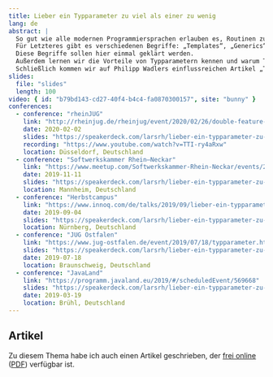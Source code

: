 ```yaml
---
title: Lieber ein Typparameter zu viel als einer zu wenig
lang: de
abstract: |
  So gut wie alle modernen Programmiersprachen erlauben es, Routinen zu parametrisieren – über Werte und über Typen.
  Für Letzteres gibt es verschiedenen Begriffe: „Templates“, „Generics“ oder aber „Parametric Polymorphism“.
  Diese Begriffe sollen hier einmal geklärt werden.
  Außerdem lernen wir die Vorteile von Typparametern kennen und warum Type Erasure in Java nicht nur richtig, sondern auch notwendig ist.
  Schließlich kommen wir auf Philipp Wadlers einflussreichen Artikel „Theorems For Free“ zu sprechen, welcher eine Technik beschreibt, mit der wir Aussagen über Programme nur anhand der Typen treffen können.
slides:
  file: "slides"
  length: 100
video: { id: "b79bd143-cd27-40f4-b4c4-fa0870300157", site: "bunny" }
conferences:
  - conference: "rheinJUG"
    link: "http://rheinjug.de/rheinjug/event/2020/02/26/double-feature-webanwendungen-mit-mvc-1-dot-0-slash-typparameter.html"
    date: 2020-02-02
    slides: "https://speakerdeck.com/larsrh/lieber-ein-typparameter-zu-viel-als-einer-zu-wenig-herbstcampus"
    recording: "https://www.youtube.com/watch?v=TTI-ry4aRxw"
    location: Düsseldorf, Deutschland
  - conference: "Softwerkskammer Rhein–Neckar"
    link: "https://www.meetup.com/Softwerkskammer-Rhein-Neckar/events/263352891/"
    date: 2019-11-11
    slides: "https://speakerdeck.com/larsrh/lieber-ein-typparameter-zu-viel-als-einer-zu-wenig-herbstcampus"
    location: Mannheim, Deutschland
  - conference: "Herbstcampus"
    link: "https://www.innoq.com/de/talks/2019/09/lieber-ein-typparameter-zu-viel-als-zu-wenig-herbstcampus/"
    date: 2019-09-04
    slides: "https://speakerdeck.com/larsrh/lieber-ein-typparameter-zu-viel-als-einer-zu-wenig-herbstcampus"
    location: Nürnberg, Deutschland
  - conference: "JUG Ostfalen"
    link: "https://www.jug-ostfalen.de/event/2019/07/18/typparameter.html"
    slides: "https://speakerdeck.com/larsrh/lieber-ein-typparameter-zu-viel-als-einer-zu-wenig-jug-ostfalen"
    date: 2019-07-18
    location: Braunschweig, Deutschland
  - conference: "JavaLand"
    link: "https://programm.javaland.eu/2019/#/scheduledEvent/569668"
    slides: "https://speakerdeck.com/larsrh/lieber-ein-typparameter-zu-viel-als-einer-zu-wenig"
    date: 2019-03-19
    location: Brühl, Deutschland
---
```


## Artikel

Zu diesem Thema habe ich auch einen Artikel geschrieben, der <a href="https://www.innoq.com/de/articles/2019/06/parametrizitaet-in-java/">frei online</a> (<a href="http://sigs.de/publications/twitter/JS_03_2019/Hupel_JS_03_2019.pdf">PDF</a>) verfügbar ist.
